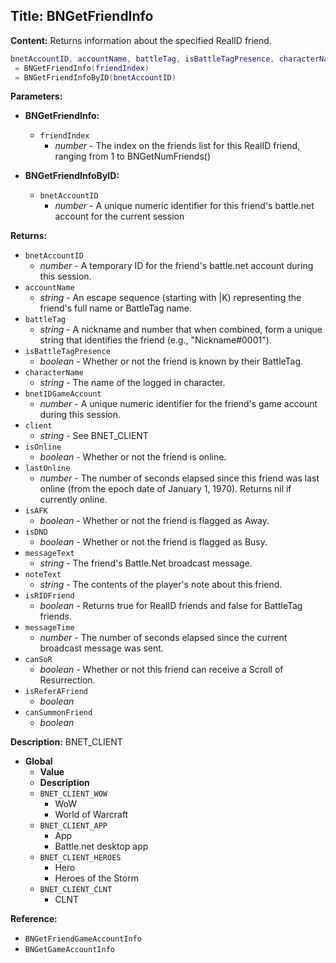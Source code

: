 ## Title: BNGetFriendInfo

**Content:**
Returns information about the specified RealID friend.
```lua
bnetAccountID, accountName, battleTag, isBattleTagPresence, characterName, bnetIDGameAccount, client, isOnline, lastOnline, isAFK, isDND, messageText, noteText, isRIDFriend, messageTime, canSoR, isReferAFriend, canSummonFriend
 = BNGetFriendInfo(friendIndex)
 = BNGetFriendInfoByID(bnetAccountID)
```

**Parameters:**
- **BNGetFriendInfo:**
  - `friendIndex`
    - *number* - The index on the friends list for this RealID friend, ranging from 1 to BNGetNumFriends()

- **BNGetFriendInfoByID:**
  - `bnetAccountID`
    - *number* - A unique numeric identifier for this friend's battle.net account for the current session

**Returns:**
- `bnetAccountID`
  - *number* - A temporary ID for the friend's battle.net account during this session.
- `accountName`
  - *string* - An escape sequence (starting with |K) representing the friend's full name or BattleTag name.
- `battleTag`
  - *string* - A nickname and number that when combined, form a unique string that identifies the friend (e.g., "Nickname#0001").
- `isBattleTagPresence`
  - *boolean* - Whether or not the friend is known by their BattleTag.
- `characterName`
  - *string* - The name of the logged in character.
- `bnetIDGameAccount`
  - *number* - A unique numeric identifier for the friend's game account during this session.
- `client`
  - *string* - See BNET_CLIENT
- `isOnline`
  - *boolean* - Whether or not the friend is online.
- `lastOnline`
  - *number* - The number of seconds elapsed since this friend was last online (from the epoch date of January 1, 1970). Returns nil if currently online.
- `isAFK`
  - *boolean* - Whether or not the friend is flagged as Away.
- `isDND`
  - *boolean* - Whether or not the friend is flagged as Busy.
- `messageText`
  - *string* - The friend's Battle.Net broadcast message.
- `noteText`
  - *string* - The contents of the player's note about this friend.
- `isRIDFriend`
  - *boolean* - Returns true for RealID friends and false for BattleTag friends.
- `messageTime`
  - *number* - The number of seconds elapsed since the current broadcast message was sent.
- `canSoR`
  - *boolean* - Whether or not this friend can receive a Scroll of Resurrection.
- `isReferAFriend`
  - *boolean*
- `canSummonFriend`
  - *boolean*

**Description:**
BNET_CLIENT
- **Global**
  - **Value**
  - **Description**
  - `BNET_CLIENT_WOW`
    - WoW
    - World of Warcraft
  - `BNET_CLIENT_APP`
    - App
    - Battle.net desktop app
  - `BNET_CLIENT_HEROES`
    - Hero
    - Heroes of the Storm
  - `BNET_CLIENT_CLNT`
    - CLNT

**Reference:**
- `BNGetFriendGameAccountInfo`
- `BNGetGameAccountInfo`